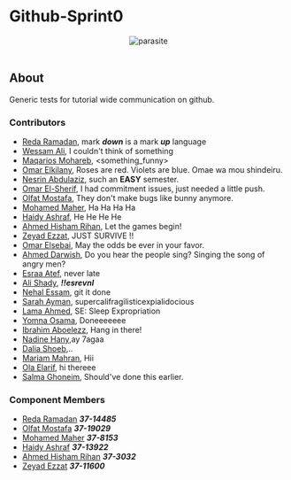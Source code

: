 # Github-Sprint0
<p align="center">
<img src="http://i68.tinypic.com/2ywu612.png" alt="parasite" />
<br />
<br />
</p>

## About 
Generic tests for tutorial wide communication on github.

  ### Contributors
  - [Reda Ramadan](https://github.com/Logician724), mark **_down_** is a mark **_up_** language 
  - [Wessam Ali](https://github.com/wessam611), I couldn't think of something 
  - [Maqarios Mohareb](https://github.com/Maqarios), <something_funny>
  - [Omar Elkilany](https://github.com/OmarElkilany), Roses are red. Violets are blue. Omae wa mou shindeiru.
  - [Nesrin Abdulaziz](https://github.com/NesrinAbdulaziz), such an **EASY** semester.
  - [Omar El-Sherif](https://github.com/OmarOES), I had commitment issues, just needed a little push.
  - [Olfat Mostafa](https://github.com/OlfatMostafa), They don't make bugs like bunny anymore.
  - [Mohamed Maher](https://github.com/MoeMaher), Ha Ha Ha Ha
  - [Haidy Ashraf](https://github.com/HeidiAshraf), He He He He
  - [Ahmed Hisham Rihan](https://github.com/ahmed1hisham), Let the games begin!
  - [Zeyad Ezzat](https://github.com/zeyadezzat), JUST SURVIVE !!
  - [Omar Elsebai](https://github.com/Machiination), May the odds be ever in your favor.
  - [Ahmed Darwish](https://github.com/Shiro-Raven), Do you hear the people sing? Singing the song of angry men?
  - [Esraa Atef](https://github.com/EsraaATEFibrahim), never late
  - [Ali Shady](https://github.com/AliShady), **_!!esrevnI_**
  - [Nehal Essam](https://github.com/KAREFSN), git it done
  - [Sarah Ayman](https://github.com/SarahAyman), supercalifragilisticexpialidocious
  - [Lama Ahmed](https://github.com/lamaahmed166), SE: Sleep Expropriation
  - [Yomna Osama](https://github.com/YomnaOsama), Doneeeeeee
  - [Ibrahim Aboelezz](https://github.com/heemo70), Hang in there!
  - [Nadine Hany](https://github.com/nadinehany),ay 7agaa
  - [Dalia Shoeb](https://github.com/DaliaShoeb),..
  - [Mariam Mahran](https://github.com/mariamkhmahran), Hii
  - [Ola Elarif](https://github.com/olaelarif), hi thereee
  - [Salma Ghoneim](https://github.com/SalmaGhoneim), Should've done this earlier.
  
  ### Component Members
  - [Reda Ramadan](https://github.com/Logician724) **_37-14485_**
  - [Olfat Mostafa](https://github.com/OlfatMostafa) **_37-19029_**
  - [Mohamed Maher](https://github.com/MoeMaher) **_37-8153_**
  - [Haidy Ashraf](https://github.com/HeidiAshraf) **_37-13922_**
  - [Ahmed Hisham Rihan](https://github.com/ahmed1hisham) **_37-3032_**
  - [Zeyad Ezzat](https://github.com/zeyadezzat) **_37-11600_**